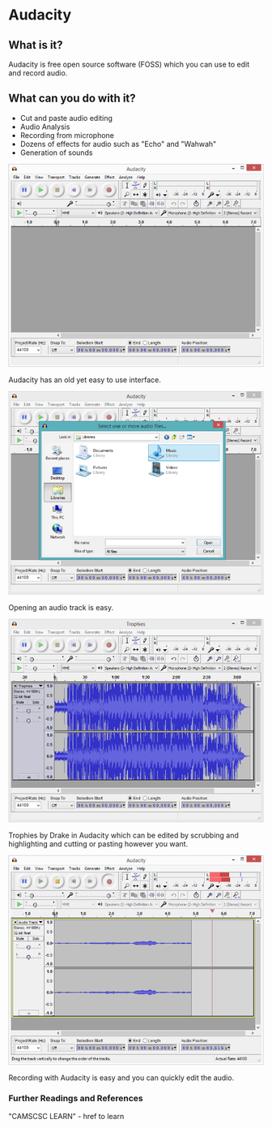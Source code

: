 # Audacity
## What is it?
Audacity is free open source software (FOSS) which you can use to edit and record audio.

## What can you do with it?
* Cut and paste audio editing
* Audio Analysis
* Recording from microphone
* Dozens of effects for audio such as "Echo" and "Wahwah"
* Generation of sounds

![](start.PNG)

Audacity has an old yet easy to use interface.

![](open.PNG)

Opening an audio track is easy.

![](opened.PNG)

Trophies by Drake in Audacity which can be edited by scrubbing and highlighting and cutting or pasting however you want. 

![](record.PNG)

Recording with Audacity is easy and you can quickly edit the audio.

### Further Readings and References
"CAMSCSC LEARN" - href to learn